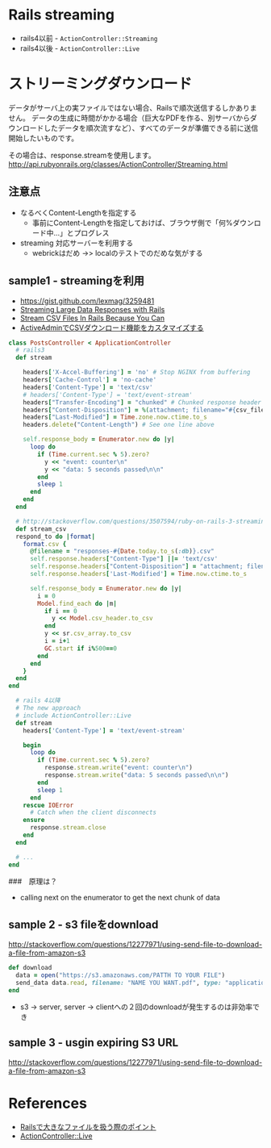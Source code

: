 
# Rails streaming

+ rails4以前 - `ActionController::Streaming`
+ rails4以後 - `ActionController::Live`


# ストリーミングダウンロード

データがサーバ上の実ファイルではない場合、Railsで順次送信するしかありません。
データの生成に時間がかかる場合（巨大なPDFを作る、別サーバからダウンロードしたデータを順次流すなど）、すべてのデータが準備できる前に送信開始したいものです。

その場合は、response.streamを使用します。
<http://api.rubyonrails.org/classes/ActionController/Streaming.html>

## 注意点

+ なるべくContent-Lengthを指定する
  + 事前にContent-Lengthを指定しておけば、ブラウザ側で「何%ダウンロード中…」とプログレス
+ streaming 対応サーバーを利用する
  + webrickはだめ ->> localのテストでのだめな気がする

## sample1 - streamingを利用

+ <https://gist.github.com/lexmag/3259481>
+ [Streaming Large Data Responses with Rails](https://coderwall.com/p/kad56a/streaming-large-data-responses-with-rails)
+ [Stream CSV Files In Rails Because You Can](https://medium.com/table-xi/stream-csv-files-in-rails-because-you-can-46c212159ab7)
+ [ActiveAdminでCSVダウンロード機能をカスタマイズする](https://blog.hello-world.jp.net/ruby/1335/)



```ruby
class PostsController < ApplicationController
  # rails3
  def stream

    headers['X-Accel-Buffering'] = 'no' # Stop NGINX from buffering
    headers['Cache-Control'] = 'no-cache'
    headers['Content-Type'] = 'text/csv'
    # headers['Content-Type'] = 'text/event-stream'
    headers["Transfer-Encoding"] = "chunked" # Chunked response header
    headers["Content-Disposition"] = %(attachment; filename="#{csv_filename}")
    headers["Last-Modified"] = Time.zone.now.ctime.to_s
    headers.delete("Content-Length") # See one line above

    self.response_body = Enumerator.new do |y|
      loop do
        if (Time.current.sec % 5).zero?
          y << "event: counter\n"
          y << "data: 5 seconds passed\n\n"
        end
        sleep 1
      end
    end
  end

  # http://stackoverflow.com/questions/3507594/ruby-on-rails-3-streaming-data-through-rails-to-client/11386840
  def stream_csv
  respond_to do |format|
    format.csv {
      @filename = "responses-#{Date.today.to_s(:db)}.csv"
      self.response.headers["Content-Type"] ||= 'text/csv'
      self.response.headers["Content-Disposition"] = "attachment; filename=#{@filename}"
      self.response.headers['Last-Modified'] = Time.now.ctime.to_s

      self.response_body = Enumerator.new do |y|
        i = 0
        Model.find_each do |m|
          if i == 0
            y << Model.csv_header.to_csv
          end
          y << sr.csv_array.to_csv
          i = i+1
          GC.start if i%500==0
        end
      end
    }
  end
end

  # rails 4以降
  # The new approach
  # include ActionController::Live
  def stream
    headers['Content-Type'] = 'text/event-stream'

    begin
      loop do
        if (Time.current.sec % 5).zero?
          response.stream.write("event: counter\n")
          response.stream.write("data: 5 seconds passed\n\n")
        end
        sleep 1
      end
    rescue IOError
      # Catch when the client disconnects
    ensure
      response.stream.close
    end
  end

  # ...
end
```

###　原理は？
+ calling next on the enumerator to get the next chunk of data


## sample 2 - s3 fileをdownload

<http://stackoverflow.com/questions/12277971/using-send-file-to-download-a-file-from-amazon-s3>

```ruby
def download
  data = open("https://s3.amazonaws.com/PATTH TO YOUR FILE") 
  send_data data.read, filename: "NAME YOU WANT.pdf", type: "application/pdf", disposition: 'inline', stream: 'true', buffer_size: '4096' 
end 
```

+ s3 -> server, server -> clientへの２回のdownloadが発生するのは非効率でき

## sample 3 - usgin expiring S3 URL

<http://stackoverflow.com/questions/12277971/using-send-file-to-download-a-file-from-amazon-s3>




# References

+ [Railsで大きなファイルを扱う際のポイント](https://techracho.bpsinc.jp/baba/2014_10_08/19139)
+ [ActionController::Live](http://www.techscore.com/tech/Ruby/rails-4.0/actioncontroller-live/)